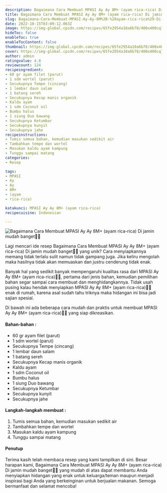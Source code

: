 ```yaml
---
description: Bagaimana Cara Membuat MPASI Ay Ay 8M+ (ayam rica-rica) Di jamin mudah banget"
title: Bagaimana Cara Membuat MPASI Ay Ay 8M+ (ayam rica-rica) Di jamin mudah banget
slug: Bagaimana-Cara-Membuat-MPASI-Ay-Ay-8M%2B-%28ayam-rica-rica%29-Di-jamin-mudah-banget
date: 2022-10-15T03:09:12.063Z
image: https://img-global.cpcdn.com/recipes/65fe2954a10a6b78/400x400cq70/photo.jpg
hideToc: false
enableToc: true
enableTocContent: false
thumbnail: https://img-global.cpcdn.com/recipes/65fe2954a10a6b78/400x400cq70/photo.jpg
cover: https://img-global.cpcdn.com/recipes/65fe2954a10a6b78/400x400cq70/photo.jpg
author: admin
ratingvalue: 4.8
reviewcount: 124
recipeingredient:
- 60 gr ayam filet (parut)
- 1 sdm wortel (parut)
- Secukupnya Tempe (cincang)
- 1 lembar daun salam
- 1 batang sereh
- Secukupnya Kecap manis organik
- Kaldu ayam
- 1 sdm Coconut oil
- Bumbu halus
- 1 siung Duo bawang
- Secukupnya Ketumbar
- Secukupnya kunyit
- Secukupnya jahe
recipeinstructions:
- Tumis semua bahan, kemudian masukan sedikit air
- Tambahkan tempe dan wortel
- Masukan kaldu ayam kampung
- Tunggu sampai matang
categories:
- Resep

tags:
- MPASI
- Ay
- Ay
- 8M+
- (ayam
- rica-rica)

katakunci: MPASI Ay Ay 8M+ (ayam rica-rica)
recipecuisine: Indonesian

---
```


![Bagaimana Cara Membuat MPASI Ay Ay 8M+ (ayam rica-rica) Di jamin mudah banget👩‍🍳](https://img-global.cpcdn.com/recipes/65fe2954a10a6b78/400x400cq70/photo.jpg)

Lagi mencari ide resep Bagaimana Cara Membuat MPASI Ay Ay 8M+ (ayam rica-rica) Di jamin mudah banget👩‍🍳 yang unik? Cara menyiapkannya memang tidak terlalu sulit namun tidak gampang juga. Jika keliru mengolah maka hasilnya tidak akan memuaskan dan justru cenderung tidak enak.

Banyak hal yang sedikit banyak mempengaruhi kualitas rasa dari MPASI Ay Ay 8M+ (ayam rica-rica)👩‍🍳, pertama dari jenis bahan, kemudian pemilihan bahan segar sampai cara membuat dan menghidangkannya. Tidak usah pusing kalau hendak menyiapkan MPASI Ay Ay 8M+ (ayam rica-rica)👩‍🍳 enak di rumah, karena asal sudah tahu triknya maka hidangan ini bisa jadi sajian spesial.

Di bawah ini ada beberapa cara mudah dan praktis untuk membuat MPASI Ay Ay 8M+ (ayam rica-rica)👩‍🍳 yang siap dikreasikan.

<!--inarticleads1-->

#### Bahan-bahan :

- 60 gr ayam filet (parut)
- 1 sdm wortel (parut)
- Secukupnya Tempe (cincang)
- 1 lembar daun salam
- 1 batang sereh
- Secukupnya Kecap manis organik
- Kaldu ayam
- 1 sdm Coconut oil
- Bumbu halus
- 1 siung Duo bawang
- Secukupnya Ketumbar
- Secukupnya kunyit
- Secukupnya jahe

<!--inarticleads2-->

#### Langkah-langkah membuat :

1. Tumis semua bahan, kemudian masukan sedikit air
1. Tambahkan tempe dan wortel
1. Masukan kaldu ayam kampung
1. Tunggu sampai matang

#### Penutup

Terima kasih telah membaca resep yang kami tampilkan di sini. Besar harapan kami, Bagaimana Cara Membuat MPASI Ay Ay 8M+ (ayam rica-rica) Di jamin mudah banget👩‍🍳 yang mudah di atas dapat membantu Anda menyiapkan hidangan yang enak untuk keluarga/teman maupun menjadi inspirasi bagi Anda yang berkeinginan untuk berjualan makanan. Semoga bermanfaat dan selamat mencoba!